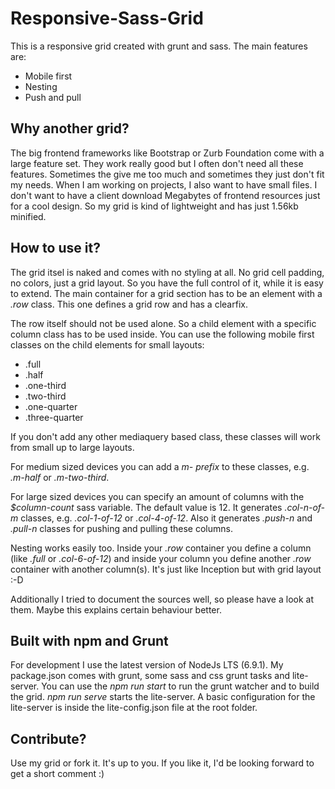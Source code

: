 # Responsive-Sass-Grid
This is a responsive grid created with grunt and sass.
The main features are: 
- Mobile first
- Nesting
- Push and pull

## Why another grid?
The big frontend frameworks like Bootstrap or Zurb Foundation come with a large feature set. They work really good but I often don't need all these features. Sometimes the give me too much and sometimes they just don't fit my needs. When I am working on projects, I also want to have small files. I don't want to have a client download Megabytes of frontend resources just for a cool design. So my grid is kind of lightweight and has just 1.56kb minified.

## How to use it?
The grid itsel is naked and comes with no styling at all. No grid cell padding, no colors, just a grid layout. So you have the full control of it, while it is easy to extend.
The main container for a grid section has to be an element with a *.row* class. This one defines a grid row and has a clearfix.

The row itself should not be used alone. So a child element with a specific column class has to be used inside.
You can use the following mobile first classes on the child elements for small layouts:

- .full
- .half
- .one-third
- .two-third
- .one-quarter
- .three-quarter

If you don't add any other mediaquery based class, these classes will work from small up to large layouts.

For medium sized devices you can add a *m- prefix* to these classes, e.g. *.m-half* or *.m-two-third*.

For large sized devices you can specify an amount of columns with the *$column-count* sass variable. The default value is 12.
It generates *.col-n-of-m* classes, e.g. *.col-1-of-12* or *.col-4-of-12*. Also it generates *.push-n* and *.pull-n* classes for pushing and pulling these columns.

Nesting works easily too. Inside your *.row* container you define a column (like *.full* or *.col-6-of-12*) and inside your column you define another *.row* container with another column(s). 
It's just like Inception but with grid layout :-D

Additionally I tried to document the sources well, so please have a look at them. Maybe this explains certain behaviour better.

## Built with npm and Grunt
For development I use the latest version of NodeJs LTS (6.9.1). My package.json comes with grunt, some sass and css grunt tasks and lite-server. You can use the *npm run start* to run the grunt watcher and to build the grid. 
*npm run serve* starts the lite-server. A basic configuration for the lite-server is inside the lite-config.json file at the root folder.

## Contribute?
Use my grid or fork it. It's up to you. If you like it, I'd be looking forward to get a short comment :)
